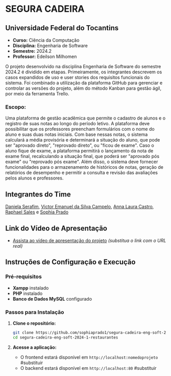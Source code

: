 
# SEGURA CADEIRA

## Universidade Federal do Tocantins

- **Curso:** Ciência da Computação
- **Disciplina:** Engenharia de Software
- **Semestre:** 2024.2
- **Professor:** Edeilson Milhomen

O projeto desenvolvido na disciplina Engenharia de Software do semestre 2024.2 é dividido em etapas. Primeiramente, os integrantes descrevem os casos expandidos de uso e user stories dos requisitos funcionais do sistema. Foi combinado a utilização da plataforma GitHub para gerenciar e controlar as versões do projeto, além do método Kanban para gestão ágil, por meio da ferramenta Trello.

### Escopo:

Uma plataforma de gestão acadêmica que permite o cadastro de alunos e o registro de suas notas ao longo do período letivo. A plataforma deve possibilitar que os professores preencham formulários com o nome do aluno e suas duas notas iniciais. Com base nessas notas, o sistema calculará a média provisória e determinará a situação do aluno, que pode ser "aprovado direto", "reprovado direto", ou "ficou de exame". Caso o aluno fique de exame, a plataforma permitirá o lançamento da nota de exame final, recalculando a situação final, que poderá ser "aprovado pós exame" ou "reprovado pós exame". Além disso, o sistema deve fornecer funcionalidades para o armazenamento de históricos de notas, geração de relatórios de desempenho e permitir a consulta e revisão das avaliações pelos alunos e professores.

## Integrantes do Time

 [Daniela Serafim](https://github.com/daniserafs),
 [Victor Emanuel da Silva Campelo](https://github.com/Victorcampelo14),
 [Anna Laura Castro](https://github.com/annalaura2),
 [Raphael Sales](https://github.com/raphaelsales) e
 [Sophia Prado](https://github.com/sophiaprado1)

 ## Link do Vídeo de Apresentação
 
 - [Assista ao vídeo de apresentação do projeto](#) _(substitua o link com o URL real)_
 
 ## Instruções de Configuração e Execução
 
 ### Pré-requisitos
 
 - **Xampp** instalado
 - **PHP**  instalado
 - **Banco de Dados MySQL** configurado
 
 ### Passos para Instalação
 
 1. **Clone o repositório:**
    ```bash
    git clone https://github.com/sophiaprado1/segura-cadeira-eng-soft-2024-1.git
    cd segura-cadeira-eng-soft-2024-1-restaurantes
    ```

 2. **Acesse a aplicação:**
    - O frontend estará disponível em `http://localhost:nomedoprojeto` #substituir
    - O backend estará disponível em `http://localhost:80` #substituir
 
 